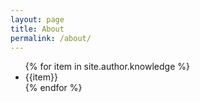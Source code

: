 ```yaml
---
layout: page
title: About
permalink: /about/
---
```


<ul>
  {% for item in site.author.knowledge %}
    <li><a class="btn btn-ghost">{{item}}</a></li>
  {% endfor %}
</ul>

